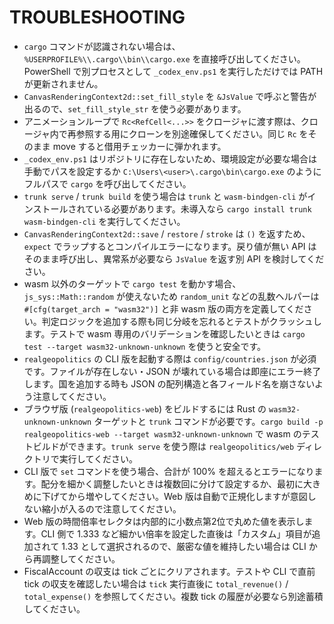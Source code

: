 # TROUBLESHOOTING

- `cargo` コマンドが認識されない場合は、`%USERPROFILE%\\.cargo\\bin\\cargo.exe` を直接呼び出してください。PowerShell で別プロセスとして `_codex_env.ps1` を実行しただけでは PATH が更新されません。
- `CanvasRenderingContext2d::set_fill_style` を `&JsValue` で呼ぶと警告が出るので、`set_fill_style_str` を使う必要があります。
- アニメーションループで `Rc<RefCell<...>>` をクロージャに渡す際は、クロージャ内で再参照する用にクローンを別途確保してください。同じ `Rc` をそのまま move すると借用チェッカーに弾かれます。
- `_codex_env.ps1` はリポジトリに存在しないため、環境設定が必要な場合は手動でパスを設定するか `C:\Users\<user>\.cargo\bin\cargo.exe` のようにフルパスで `cargo` を呼び出してください。
- `trunk serve` / `trunk build` を使う場合は `trunk` と `wasm-bindgen-cli` がインストールされている必要があります。未導入なら `cargo install trunk wasm-bindgen-cli` を実行してください。
- `CanvasRenderingContext2d::save` / `restore` / `stroke` は `()` を返すため、`expect` でラップするとコンパイルエラーになります。戻り値が無い API はそのまま呼び出し、異常系が必要なら `JsValue` を返す別 API を検討してください。
- wasm 以外のターゲットで `cargo test` を動かす場合、`js_sys::Math::random` が使えないため `random_unit` などの乱数ヘルパーは `#[cfg(target_arch = "wasm32")]` と非 wasm 版の両方を定義してください。判定ロジックを追加する際も同じ分岐を忘れるとテストがクラッシュします。テストで wasm 専用のバリデーションを確認したいときは `cargo test --target wasm32-unknown-unknown` を使うと安全です。
- `realgeopolitics` の CLI 版を起動する際は `config/countries.json` が必須です。ファイルが存在しない・JSON が壊れている場合は即座にエラー終了します。国を追加する時も JSON の配列構造と各フィールド名を崩さないよう注意してください。
- ブラウザ版 (`realgeopolitics-web`) をビルドするには Rust の `wasm32-unknown-unknown` ターゲットと `trunk` コマンドが必要です。`cargo build -p realgeopolitics-web --target wasm32-unknown-unknown` で wasm のテストビルドができます。`trunk serve` を使う際は `realgeopolitics/web` ディレクトリで実行してください。
- CLI 版で `set` コマンドを使う場合、合計が 100% を超えるとエラーになります。配分を細かく調整したいときは複数回に分けて設定するか、最初に大きめに下げてから増やしてください。Web 版は自動で正規化しますが意図しない縮小が入るので注意してください。
- Web 版の時間倍率セレクタは内部的に小数点第2位で丸めた値を表示します。CLI 側で 1.333 など細かい倍率を設定した直後は「カスタム」項目が追加されて 1.33 として選択されるので、厳密な値を維持したい場合は CLI から再調整してください。
- FiscalAccount の収支は tick ごとにクリアされます。テストや CLI で直前 tick の収支を確認したい場合は `tick` 実行直後に `total_revenue()` / `total_expense()` を参照してください。複数 tick の履歴が必要なら別途蓄積してください。
